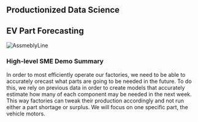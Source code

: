 ## Productionized Data Science 
## EV Part Forecasting

![AssmeblyLine](https://blogs.gartner.com/rick-franzosa/files/2017/12/CF8tEct.jpg "asemline")

### High-level SME Demo Summary

In order to most efficiently operate our factories, we need to be able to accurately 
orecast what parts are going to be needed in the future. To do this, we rely on previous 
data in order to create models that accurately estimate how many of each component may be 
needed in the next week. This way factories can tweak their production accordingly and not
run either a part shortage or surplus. We will focus on one specific part, the vehicle motors.